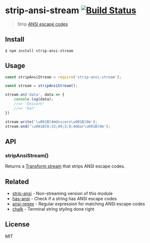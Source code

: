 # strip-ansi-stream [![Build Status](https://travis-ci.org/chalk/strip-ansi-stream.svg?branch=master)](https://travis-ci.org/chalk/strip-ansi-stream)

> Strip [ANSI escape codes](https://en.wikipedia.org/wiki/ANSI_escape_code)


## Install

```
$ npm install strip-ansi-stream
```


## Usage

```js
const stripAnsiStream = require('strip-ansi-stream');

const stream = stripAnsiStream();

stream.on('data', data => {
	console.log(data);
	//=> 'Unicorn'
	//=> 'bar'
})

stream.write('\u001B[4mUnicorn\u001B[0m');
stream.end('\u001B[0;33;49;3;9;4mbar\u001B[0m');
```


## API

### stripAnsiStream()

Returns a [Transform stream](https://nodejs.org/api/stream.html#stream_class_stream_transform) that strips ANSI escape codes.


## Related

- [strip-ansi](https://github.com/chalk/strip-ansi) - Non-streaming version of this module
- [has-ansi](https://github.com/chalk/has-ansi) - Check if a string has ANSI escape codes
- [ansi-regex](https://github.com/chalk/ansi-regex) - Regular expression for matching ANSI escape codes
- [chalk](https://github.com/chalk/chalk) - Terminal string styling done right


## License

MIT
